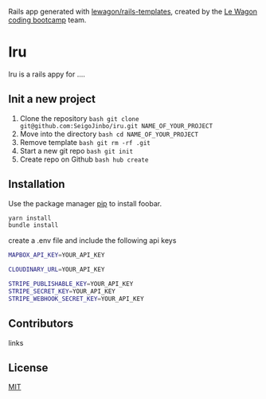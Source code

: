Rails app generated with [lewagon/rails-templates](https://github.com/lewagon/rails-templates), created by the [Le Wagon coding bootcamp](https://www.lewagon.com) team.
# Iru

Iru is a rails appy for ....

## Init a new project
1. Clone the repository ```bash git clone git@github.com:SeigoJinbo/iru.git NAME_OF_YOUR_PROJECT```
2. Move into the directory ```bash cd NAME_OF_YOUR_PROJECT```
3. Remove template ```bash git rm -rf .git```
4. Start a new git repo ```bash git init```
5. Create repo on Github ```bash hub create```

## Installation


Use the package manager [pip](https://pip.pypa.io/en/stable/) to install foobar.

```bash
yarn install
bundle install
```
create a .env file and include the following api keys

```bash
MAPBOX_API_KEY=YOUR_API_KEY

CLOUDINARY_URL=YOUR_API_KEY

STRIPE_PUBLISHABLE_KEY=YOUR_API_KEY
STRIPE_SECRET_KEY=YOUR_API_KEY
STRIPE_WEBHOOK_SECRET_KEY=YOUR_API_KEY


```


## Contributors

links

## License
[MIT](https://choosealicense.com/licenses/mit/)
